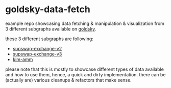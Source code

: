 # goldsky-data-fetch

example repo showcasing data fetching & manipulation & visualization from 3 different subgraphs available on [goldsky](https://goldsky.com/).

these 3 different subgraphs are following:
- [supswap-exchange-v2](https://api.goldsky.com/api/public/project_clrhmyxsvvuao01tu4aqj653e/subgraphs/supswap-exchange-v2/1.0.0/gn)
- [supswap-exchange-v3](https://api.goldsky.com/api/public/project_clrhmyxsvvuao01tu4aqj653e/subgraphs/supswap-exchange-v3/1.0.0/gn)
- [kim-amm](https://api.goldsky.com/api/public/project_clmqdcfcs3f6d2ptj3yp05ndz/subgraphs/kim-amm/0.0.1/gn)

please note that this is mostly to showcase different types of data available and how to use them, hence, a quick and dirty implementation. there can be (actually are) various cleanups & refactors that make sense.
